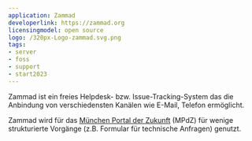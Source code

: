 ```yaml
---
application: Zammad
developerlink: https://zammad.org
licensingmodel: open source
logo: /320px-Logo-zammad.svg.png
tags:
- server
- foss
- support
- start2023
---
```

Zammad ist ein freies Helpdesk- bzw. Issue-Tracking-System das die Anbindung von verschiedensten Kanälen wie E-Mail, Telefon ermöglicht.

Zammad wird für das [München Portal der Zukunft](https://radar.muenchen.digital/project/Digital-Government/M%C3%BCnchen-Portal-der-Zukunft.html) (MPdZ) für wenige strukturierte Vorgänge (z.B. Formular für technische Anfragen) genutzt.
